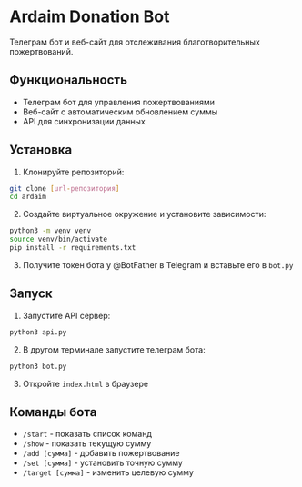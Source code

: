 # Ardaim Donation Bot

Телеграм бот и веб-сайт для отслеживания благотворительных пожертвований.

## Функциональность

- Телеграм бот для управления пожертвованиями
- Веб-сайт с автоматическим обновлением суммы
- API для синхронизации данных

## Установка

1. Клонируйте репозиторий:
```bash
git clone [url-репозитория]
cd ardaim
```

2. Создайте виртуальное окружение и установите зависимости:
```bash
python3 -m venv venv
source venv/bin/activate
pip install -r requirements.txt
```

3. Получите токен бота у @BotFather в Telegram и вставьте его в `bot.py`

## Запуск

1. Запустите API сервер:
```bash
python3 api.py
```

2. В другом терминале запустите телеграм бота:
```bash
python3 bot.py
```

3. Откройте `index.html` в браузере

## Команды бота

- `/start` - показать список команд
- `/show` - показать текущую сумму
- `/add [сумма]` - добавить пожертвование
- `/set [сумма]` - установить точную сумму
- `/target [сумма]` - изменить целевую сумму 